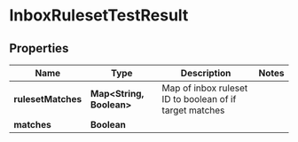 

# InboxRulesetTestResult

## Properties

Name | Type | Description | Notes
------------ | ------------- | ------------- | -------------
**rulesetMatches** | **Map&lt;String, Boolean&gt;** | Map of inbox ruleset ID to boolean of if target matches | 
**matches** | **Boolean** |  | 



